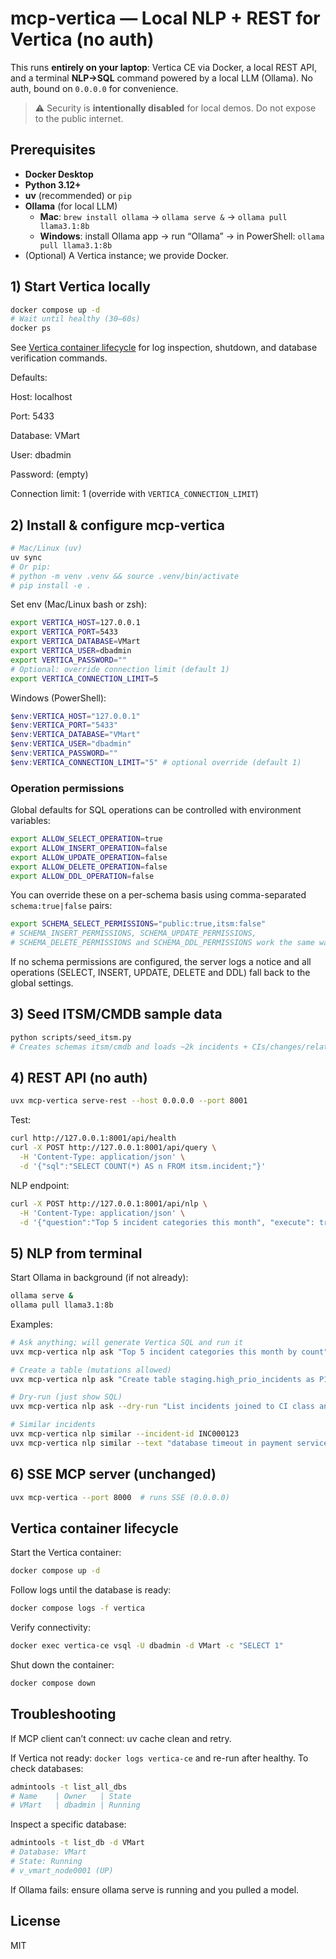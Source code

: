 # mcp-vertica — Local NLP + REST for Vertica (no auth)

This runs **entirely on your laptop**: Vertica CE via Docker, a local REST API, and a terminal **NLP→SQL** command powered by a local LLM (Ollama). No auth, bound on `0.0.0.0` for convenience.

> ⚠️ Security is **intentionally disabled** for local demos. Do not expose to the public internet.

## Prerequisites

- **Docker Desktop**
- **Python 3.12+**
- **uv** (recommended) or `pip`
- **Ollama** (for local LLM)
  - **Mac**: `brew install ollama` → `ollama serve &` → `ollama pull llama3.1:8b`
  - **Windows**: install Ollama app → run “Ollama” → in PowerShell: `ollama pull llama3.1:8b`
- (Optional) A Vertica instance; we provide Docker.

## 1) Start Vertica locally

```bash
docker compose up -d
# Wait until healthy (30–60s)
docker ps
```

See [Vertica container lifecycle](#vertica-container-lifecycle) for log inspection, shutdown, and database verification commands.

Defaults:

Host: localhost

Port: 5433

Database: VMart

User: dbadmin

Password: (empty)

Connection limit: 1 (override with `VERTICA_CONNECTION_LIMIT`)

## 2) Install & configure mcp-vertica
```bash
# Mac/Linux (uv)
uv sync
# Or pip:
# python -m venv .venv && source .venv/bin/activate
# pip install -e .
```

Set env (Mac/Linux bash or zsh):

```bash
export VERTICA_HOST=127.0.0.1
export VERTICA_PORT=5433
export VERTICA_DATABASE=VMart
export VERTICA_USER=dbadmin
export VERTICA_PASSWORD=""
# Optional: override connection limit (default 1)
export VERTICA_CONNECTION_LIMIT=5
```

Windows (PowerShell):

```powershell
$env:VERTICA_HOST="127.0.0.1"
$env:VERTICA_PORT="5433"
$env:VERTICA_DATABASE="VMart"
$env:VERTICA_USER="dbadmin"
$env:VERTICA_PASSWORD=""
$env:VERTICA_CONNECTION_LIMIT="5" # optional override (default 1)
```

### Operation permissions

Global defaults for SQL operations can be controlled with environment variables:

```bash
export ALLOW_SELECT_OPERATION=true
export ALLOW_INSERT_OPERATION=false
export ALLOW_UPDATE_OPERATION=false
export ALLOW_DELETE_OPERATION=false
export ALLOW_DDL_OPERATION=false
```

You can override these on a per-schema basis using comma-separated
`schema:true|false` pairs:

```bash
export SCHEMA_SELECT_PERMISSIONS="public:true,itsm:false"
# SCHEMA_INSERT_PERMISSIONS, SCHEMA_UPDATE_PERMISSIONS,
# SCHEMA_DELETE_PERMISSIONS and SCHEMA_DDL_PERMISSIONS work the same way
```

If no schema permissions are configured, the server logs a notice and all
operations (SELECT, INSERT, UPDATE, DELETE and DDL) fall back to the global
settings.

## 3) Seed ITSM/CMDB sample data
```bash
python scripts/seed_itsm.py
# Creates schemas itsm/cmdb and loads ~2k incidents + CIs/changes/relations
```

## 4) REST API (no auth)
```bash
uvx mcp-vertica serve-rest --host 0.0.0.0 --port 8001
```

Test:

```bash
curl http://127.0.0.1:8001/api/health
curl -X POST http://127.0.0.1:8001/api/query \
  -H 'Content-Type: application/json' \
  -d '{"sql":"SELECT COUNT(*) AS n FROM itsm.incident;"}'
```

NLP endpoint:

```bash
curl -X POST http://127.0.0.1:8001/api/nlp \
  -H 'Content-Type: application/json' \
  -d '{"question":"Top 5 incident categories this month", "execute": true}'
```

## 5) NLP from terminal

Start Ollama in background (if not already):

```bash
ollama serve &
ollama pull llama3.1:8b
```

Examples:

```bash
# Ask anything; will generate Vertica SQL and run it
uvx mcp-vertica nlp ask "Top 5 incident categories this month by count"

# Create a table (mutations allowed)
uvx mcp-vertica nlp ask "Create table staging.high_prio_incidents as P1 incidents last 7 days"

# Dry-run (just show SQL)
uvx mcp-vertica nlp ask --dry-run "List incidents joined to CI class and change window overlap"

# Similar incidents
uvx mcp-vertica nlp similar --incident-id INC000123
uvx mcp-vertica nlp similar --text "database timeout in payment service" --top-k 10
```

## 6) SSE MCP server (unchanged)
```bash
uvx mcp-vertica --port 8000  # runs SSE (0.0.0.0)
```

## Vertica container lifecycle

Start the Vertica container:

```bash
docker compose up -d
```

Follow logs until the database is ready:

```bash
docker compose logs -f vertica
```

Verify connectivity:

```bash
docker exec vertica-ce vsql -U dbadmin -d VMart -c "SELECT 1"
```

Shut down the container:

```bash
docker compose down
```

## Troubleshooting

If MCP client can’t connect: uv cache clean and retry.

If Vertica not ready: `docker logs vertica-ce` and re-run after healthy. To
check databases:

```bash
admintools -t list_all_dbs
# Name    | Owner   | State
# VMart   | dbadmin | Running
```

Inspect a specific database:

```bash
admintools -t list_db -d VMart
# Database: VMart
# State: Running
# v_vmart_node0001 (UP)
```

If Ollama fails: ensure ollama serve is running and you pulled a model.

## License

MIT
